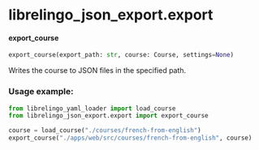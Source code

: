 <a name="librelingo_json_export.export"></a>
# librelingo\_json\_export.export

<a name="librelingo_json_export.export.export_course"></a>
#### export\_course

```python
export_course(export_path: str, course: Course, settings=None)
```

Writes the course to JSON files in the specified path.

### Usage example:

```python
from librelingo_yaml_loader import load_course
from librelingo_json_export.export import export_course

course = load_course("./courses/french-from-english")
export_course("./apps/web/src/courses/french-from-english", course)
```

